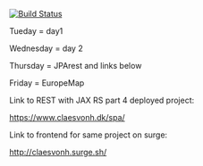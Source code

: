 [![Build Status](https://travis-ci.org/por964/spa-week40.svg?branch=main)](https://travis-ci.org/por964/spa-week40)

Tueday = day1

Wednesday = day 2

Thursday = JPArest and links below

Friday = EuropeMap

Link to REST with JAX RS part 4 deployed project: 

https://www.claesvonh.dk/spa/

Link to frontend for same project on surge:

http://claesvonh.surge.sh/
